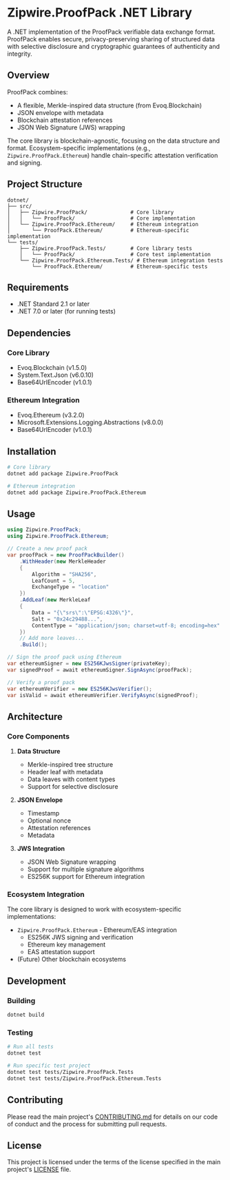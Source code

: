 # Zipwire.ProofPack .NET Library

A .NET implementation of the ProofPack verifiable data exchange format. ProofPack enables secure, privacy-preserving sharing of structured data with selective disclosure and cryptographic guarantees of authenticity and integrity.

## Overview

ProofPack combines:
- A flexible, Merkle-inspired data structure (from Evoq.Blockchain)
- JSON envelope with metadata
- Blockchain attestation references
- JSON Web Signature (JWS) wrapping

The core library is blockchain-agnostic, focusing on the data structure and format. Ecosystem-specific implementations (e.g., `Zipwire.ProofPack.Ethereum`) handle chain-specific attestation verification and signing.

## Project Structure

```
dotnet/
├── src/
│   ├── Zipwire.ProofPack/              # Core library
│   │   └── ProofPack/                  # Core implementation
│   └── Zipwire.ProofPack.Ethereum/     # Ethereum integration
│       └── ProofPack.Ethereum/         # Ethereum-specific implementation
└── tests/
    ├── Zipwire.ProofPack.Tests/        # Core library tests
    │   └── ProofPack/                  # Core test implementation
    └── Zipwire.ProofPack.Ethereum.Tests/ # Ethereum integration tests
        └── ProofPack.Ethereum/         # Ethereum-specific tests
```

## Requirements

- .NET Standard 2.1 or later
- .NET 7.0 or later (for running tests)

## Dependencies

### Core Library
- Evoq.Blockchain (v1.5.0)
- System.Text.Json (v6.0.10)
- Base64UrlEncoder (v1.0.1)

### Ethereum Integration
- Evoq.Ethereum (v3.2.0)
- Microsoft.Extensions.Logging.Abstractions (v8.0.0)
- Base64UrlEncoder (v1.0.1)

## Installation

```bash
# Core library
dotnet add package Zipwire.ProofPack

# Ethereum integration
dotnet add package Zipwire.ProofPack.Ethereum
```

## Usage

```csharp
using Zipwire.ProofPack;
using Zipwire.ProofPack.Ethereum;

// Create a new proof pack
var proofPack = new ProofPackBuilder()
    .WithHeader(new MerkleHeader 
    { 
        Algorithm = "SHA256",
        LeafCount = 5,
        ExchangeType = "location"
    })
    .AddLeaf(new MerkleLeaf 
    {
        Data = "{\"srs\":\"EPSG:4326\"}",
        Salt = "0x24c29488...",
        ContentType = "application/json; charset=utf-8; encoding=hex"
    })
    // Add more leaves...
    .Build();

// Sign the proof pack using Ethereum
var ethereumSigner = new ES256KJwsSigner(privateKey);
var signedProof = await ethereumSigner.SignAsync(proofPack);

// Verify a proof pack
var ethereumVerifier = new ES256KJwsVerifier();
var isValid = await ethereumVerifier.VerifyAsync(signedProof);
```

## Architecture

### Core Components

1. **Data Structure**
   - Merkle-inspired tree structure
   - Header leaf with metadata
   - Data leaves with content types
   - Support for selective disclosure

2. **JSON Envelope**
   - Timestamp
   - Optional nonce
   - Attestation references
   - Metadata

3. **JWS Integration**
   - JSON Web Signature wrapping
   - Support for multiple signature algorithms
   - ES256K support for Ethereum integration

### Ecosystem Integration

The core library is designed to work with ecosystem-specific implementations:

- `Zipwire.ProofPack.Ethereum` - Ethereum/EAS integration
  - ES256K JWS signing and verification
  - Ethereum key management
  - EAS attestation support
- (Future) Other blockchain ecosystems

## Development

### Building

```bash
dotnet build
```

### Testing

```bash
# Run all tests
dotnet test

# Run specific test project
dotnet test tests/Zipwire.ProofPack.Tests
dotnet test tests/Zipwire.ProofPack.Ethereum.Tests
```

## Contributing

Please read the main project's [CONTRIBUTING.md](../CONTRIBUTING.md) for details on our code of conduct and the process for submitting pull requests.

## License

This project is licensed under the terms of the license specified in the main project's [LICENSE](../LICENSE) file. 